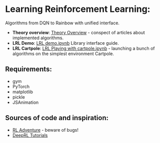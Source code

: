 # Learning Reinforcement Learning:
Algorithms from DQN to Rainbow with unified interface.

* **Theory overview**: [Theory Overview](https://github.com/FortsAndMills/Learning-Reinforcement-Learning/blob/master/Theory%20Overview.pdf) - conspect of articles about implemented algorithms.
* **LRL Demo**: [LRL demo.ipynb](https://github.com/FortsAndMills/Learning-Reinforcement-Learning/blob/master/LearningRL%20-%20Demo.ipynb) Library interface guide.
* **LRL Cartpole**: [LRL Playing with cartpole.ipynb](https://github.com/FortsAndMills/Learning-Reinforcement-Learning/blob/master/LRL%20Playing%20with%20cartpole.ipynb) - launching a bunch of algorithms on the simplest environment Cartpole.

## Requirements:
* gym
* PyTorch
* matplotlib
* pickle
* JSAnimation

## Sources of code and inspiration:
* [RL Adventure](https://github.com/higgsfield/RL-Adventure) - beware of bugs!
* [DeepRL Tutorials](https://github.com/qfettes/DeepRL-Tutorials)
